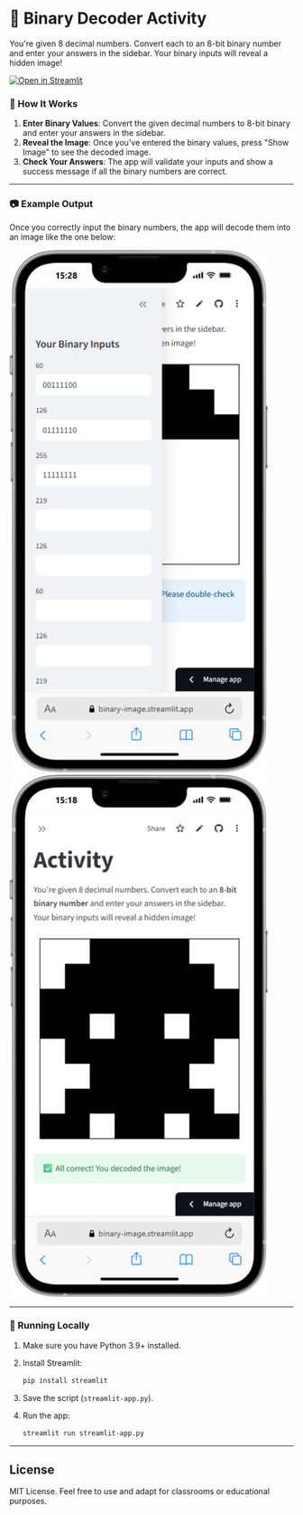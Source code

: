 # 🧠 Binary Decoder Activity

You're given 8 decimal numbers. Convert each to an 8-bit binary number and enter your answers in the sidebar.
Your binary inputs will reveal a hidden image!

[![Open in Streamlit](https://static.streamlit.io/badges/streamlit_badge_black_white.svg)](https://binary-image.streamlit.app/)


### 📂 How It Works

1. **Enter Binary Values**: Convert the given decimal numbers to 8-bit binary and enter your answers in the sidebar.
2. **Reveal the Image**: Once you've entered the binary values, press "Show Image" to see the decoded image.
3. **Check Your Answers**: The app will validate your inputs and show a success message if all the binary numbers are correct.

---

### 📷 Example Output

Once you correctly input the binary numbers, the app will decode them into an image like the one below:

![Decoded Image 1](/media/0eefca84-9010-4e81-9567-aed740a015b1.png)
![Decoded Image 2](/media/27690581-efac-4978-a3d0-c6587f39f894.png)

---

### 🚀 Running Locally

1. Make sure you have Python 3.9+ installed.
2. Install Streamlit:

   ```bash
   pip install streamlit
   ```
   
3. Save the script (`streamlit-app.py`).
4. Run the app:

    ```bash
    streamlit run streamlit-app.py
    ```

---

## License

MIT License. Feel free to use and adapt for classrooms or educational purposes.
